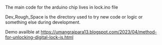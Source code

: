 
The main code for the arduino chip lives in lock.ino file

Dev_Rough_Space is the directory used to try new code or logic or something else during development.

Demo availble at https://umangrajpara13.blogspot.com/2023/04/method-for-unlocking-digital-lock-is.html
